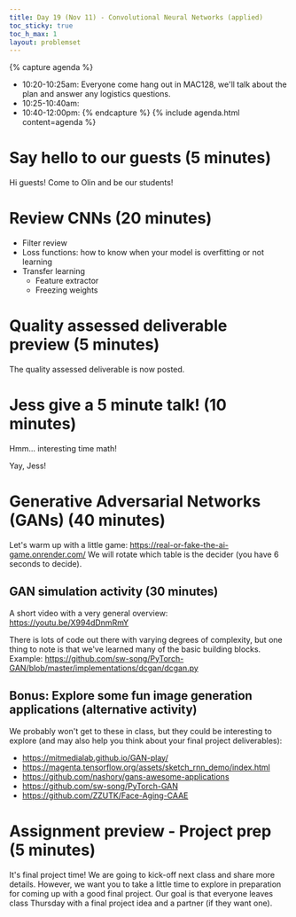 ```yaml
---
title: Day 19 (Nov 11) - Convolutional Neural Networks (applied)
toc_sticky: true 
toc_h_max: 1
layout: problemset
---
```


{% capture agenda %}
* 10:20-10:25am: Everyone come hang out in MAC128, we'll talk about the plan and answer any logistics questions.
* 10:25-10:40am:  
* 10:40-12:00pm: 
{% endcapture %}
{% include agenda.html content=agenda %}

# Say hello to our guests (5 minutes)
Hi guests! Come to Olin and be our students!


# Review CNNs (20 minutes)
* Filter review
* Loss functions: how to know when your model is overfitting or not learning
* Transfer learning
    * Feature extractor
    * Freezing weights

# Quality assessed deliverable preview (5 minutes)
The quality assessed deliverable is now posted.


# Jess give a 5 minute talk! (10 minutes)
Hmm... interesting time math!

Yay, Jess!


# Generative Adversarial Networks (GANs)  (40 minutes)
Let's warm up with a little game: https://real-or-fake-the-ai-game.onrender.com/
We will rotate which table is the decider (you have 6 seconds to decide).



## GAN simulation activity (30 minutes)
A short video with a very general overview: https://youtu.be/X994dDnmRmY

There is lots of code out there with varying degrees of complexity, but one thing to note is that we've learned many of the basic building blocks. Example: https://github.com/sw-song/PyTorch-GAN/blob/master/implementations/dcgan/dcgan.py


## Bonus: Explore some fun image generation applications (alternative activity)
We probably won't get to these in class, but they could be interesting to explore (and may also help you think about your final project deliverables):
* https://mitmedialab.github.io/GAN-play/ 
* https://magenta.tensorflow.org/assets/sketch_rnn_demo/index.html 
* https://github.com/nashory/gans-awesome-applications
* https://github.com/sw-song/PyTorch-GAN
* https://github.com/ZZUTK/Face-Aging-CAAE


# Assignment preview - Project prep (5 minutes)
It's final project time! We are going to kick-off next class and share more details. However, we want you to take a little time to explore in preparation for coming up with a good final project. Our goal is that everyone leaves class Thursday with a final project idea and a partner (if they want one).
